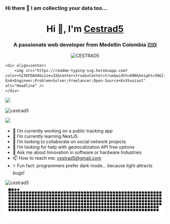 ### Hi there 👋 I am collecting your data too...

<h1 align="center">Hi 👋, I'm <a href="https://www.linkedin.com/in/camiloestradadeveloper/" target="_blank">
Cestrad5</a></h1>
<h3 align="center">A passionate web developer from Medellin Colombia 🇨🇴 </h3>

<div align=center>
        <img src="https://readme-typing-svg.herokuapp.com?color=%236FDA44&size=32&center=true&vCenter=true&width=600&height=50&lines=I'm+Software developer;Problem+Solver;Freelancer;Open-Source+Enthusiast;I'm+also+a+Manufacturing+Engineer;Project+Management+Specialist;Strategic+management+and+Innovation+Specialist;International+Master+Innovation+Manager" alt="CESTRAD5" />
</div>


    <div align=center>
        <img src="https://readme-typing-svg.herokuapp.com?color=%236FDA44&size=32&center=true&vCenter=true&width=600&height=50&lines=Hi+there+I'm+Fathy+%F0%9F%91%8B;Computer+Science+Student;Back-End+Engineer;Problem+Solver;Freelancer;Open-Source+Enthusiast" alt="Headline" />
    </div>



<!--horizontal divider(gradiant)-->
<img src="https://user-images.githubusercontent.com/73097560/115834477-dbab4500-a447-11eb-908a-139a6edaec5c.gif">

<p align="left"> <img src="https://media.licdn.com/dms/image/D5616AQHZ7fC3xVdTaw/profile-displaybackgroundimage-shrink_350_1400/0/1701980277548?e=1712793600&v=beta&t=ew7S6pcbGNNCE02kt-X0ktV53TFmUPWxZtoFAyf8GkE" alt="cestrad5" /> </p>
<!--horizontal divider(gradiant)-->
<img src="https://user-images.githubusercontent.com/73097560/115834477-dbab4500-a447-11eb-908a-139a6edaec5c.gif">

- 🔭 I’m currently working on a public tracking app
- 🌱 I’m currently learning NextJS
- 👯 I’m looking to collaborate on social network projects
- 🤔 I’m looking for help with geolocalization API free options
- 💬 Ask me about Innovation in software or hardware Industries
- 📫 How to reach me: cestrad5@gmail.com
- ⚡ Fun fact: programmers prefer dark mode... because light attracts bugs!

<p><img align="left" src="https://github-readme-stats.vercel.app/api/top-langs?username=cestrad5&show_icons=true&theme=dark&locale=en&layout=compact" alt="cestrad5" /></p>

<!--- snake -->
<div align="center">
  <img  src="https://github.com/1999AZZAR/1999AZZAR/blob/main/resources/img/grid-snake.svg"
       alt="snake" /></a>
</div>
